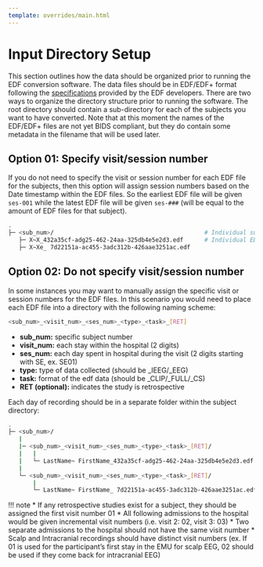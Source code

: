 ```yaml
---
template: overrides/main.html
---
```


# Input Directory Setup

This section outlines how the data should be organized prior to running the EDF conversion software. The data files should be in EDF/EDF+ format following the [specifications](https://www.edfplus.info/specs/edf.html) provided by the EDF developers. There are two ways to organize the directory structure  prior to running the software. The root directory should contain a sub-directory for each of the  subjects you want to have converted. Note that at this moment the names of the EDF/EDF+ files are not yet BIDS compliant, but they do contain some metadata in the filename that will be used later.

## Option 01: Specify visit/session number

If you do not need to specify the visit or session number for each EDF file for the subjects, then this option will assign session numbers based on the Date timestamp within the EDF files. So the earliest EDF file will be given `ses-001` while the latest EDF file will be given `ses-###` (will be equal to the amount of EDF files for that subject).

```sh
.
├─ <sub_num>/                                           # Individual subject directory
   ├─ X~X_432a35cf-adg25-462-24aa-325db4e5e2d3.edf      # Individual EDF files
   ├─ X~Xe_ 7d22151a-ac455-3adc312b-426aae3251ac.edf

```

## Option 02: Do not specify visit/session number

In some instances you may want to manually assign the specific visit or session numbers for the EDF files. In this scenario you would need to place each EDF file into a directory with the following naming scheme:

```sh
<sub_num>_<visit_num>_<ses_num>_<type>_<task>_[RET]
```

  * **sub_num:** specific subject number
  * **visit_num:** each stay within the hospital (2 digits)
  * **ses_num:** each day spent in hospital during the visit (2 digits starting with SE, ex. SE01)
  * **type:** type of data collected (should be _IEEG/_EEG)
  * **task:** format of the edf data (should be _CLIP/_FULL/_CS)
  * **RET (optional):** indicates the study is retrospective

Each day of recording should be in a separate folder within the subject directory:

```sh
.
├─ <sub_num>/                                           
   |
   |─ <sub_num>_<visit_num>_<ses_num>_<type>_<task>_[RET]/      
   |   |
   |   └─ LastName~ FirstName_432a35cf-adg25-462-24aa-325db4e5e2d3.edf
   |
   └─ <sub_num>_<visit_num>_<ses_num>_<type>_<task>_[RET]/
       |
       └─ LastName~ FirstName_ 7d22151a-ac455-3adc312b-426aae3251ac.edf

```

!!! note
    * If any retrospective studies exist for a subject, they should be assigned the first visit number 01
    * All following admissions to the hospital would be given incremental visit numbers (i.e. visit 2: 02, visit 3: 03)
    * Two separate admissions to the hospital should not have the same visit number
    * Scalp and Intracranial recordings should have distinct visit numbers (ex. If 01 is used for the participant’s first stay in the EMU for scalp EEG, 02 should be used if they come back for intracranial EEG)

<br><br>
